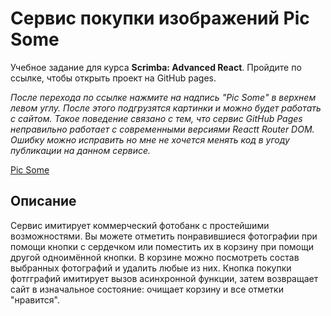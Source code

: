 # Сервис покупки изображений Pic Some

Учебное задание для курса **Scrimba: Advanced React**. Пройдите по ссылке, чтобы открыть проект на GitHub pages.

*После перехода по ссылке нажмите на надпись "Pic Some" в верхнем левом углу. После этого подгрузятся картинки и можно будет работать с сайтом. Такое поведение связано с тем, что сервис GitHub Pages неправильно работает с современными версиями Reactt Router DOM. Ошибку можно исправить но мне не хочется менять код в угоду публикации на данном сервисе.*

[Pic Some](https://yanzhura.github.io/pic-some)


## Описание



Сервис имитирует коммерческий фотобанк с простейшими возможностями. Вы можете отметить понравившиеся фотографии при помощи кнопки с сердечком или поместить их в корзину при помощи другой одноимённой кнопки. В корзине можно посмотреть состав выбранных фотографий и удалить любые из них. Кнопка покупки фотгграфий имитирует вызов асинхронной функции, затем возвращает сайт в изначальное состояние: очищает корзину и все отметки "нравится".
